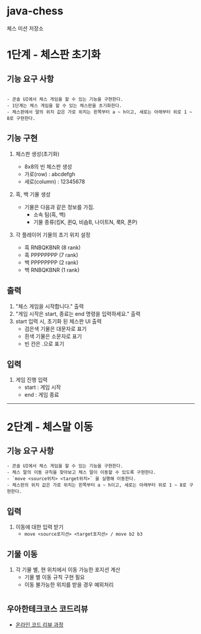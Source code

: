# java-chess

체스 미션 저장소

# 1단계 - 체스판 초기화

## 기능 요구 사항
```

- 콘솔 UI에서 체스 게임을 할 수 있는 기능을 구현한다.
- 1단계는 체스 게임을 할 수 있는 체스판을 초기화한다.
- 체스판에서 말의 위치 값은 가로 위치는 왼쪽부터 a ~ h이고, 세로는 아래부터 위로 1 ~ 8로 구현한다.
```
## 기능 구현
1. 체스판 생성(초기화)
    - 8x8의 빈 체스판 생성
    - 가로(row) : abcdefgh
    - 세로(column) : 12345678

2. 흑, 백 기물 생성
    - 기물은 다음과 같은 정보를 가짐.
        - 소속 팀(흑, 백)
        - 기물 종류(킹K, 퀸Q, 비숍B, 나이트N, 룩R, 폰P)

3. 각 플레이어 기물의 초기 위치 설정
    - 흑 RNBQKBNR (8 rank)
    - 흑 PPPPPPPP (7 rank)
    - 백 PPPPPPPP (2 rank)
    - 백 RNBQKBNR (1 rank)

## 출력

1. "체스 게임을 시작합니다." 출력
2. "게임 시작은 start, 종료는 end 명령을 입력하세요." 출력
3. start 입력 시, 초기화 된 체스판 UI 출력
    - 검은색 기물은 대문자로 표기
    - 흰색 기물은 소문자로 표기
    - 빈 칸은 .으로 표기

## 입력
1. 게임 진행 입력 
    - start : 게임 시작
    - end : 게임 종료

---

# 2단계 - 체스말 이동
## **기능 요구 사항**
```
- 콘솔 UI에서 체스 게임을 할 수 있는 기능을 구현한다.
- 체스 말의 이동 규칙을 찾아보고 체스 말이 이동할 수 있도록 구현한다.
- `move <source위치> <target위치>` 을 실행해 이동한다.
- 체스판의 위치 값은 가로 위치는 왼쪽부터 a ~ h이고, 세로는 아래부터 위로 1 ~ 8로 구현한다.
```

## 입력
1. 이동에 대한 입력 받기
    - `move <source포지션> <target포지션> / move b2 b3`

## 기물 이동
1. 각 기물 별, 현 위치에서 이동 가능한 포지션 계산
   - 기물 별 이동 규칙 구현 필요
   - 이동 불가능한 위치를 받을 경우 예외처리

#
#
#
#


## 우아한테크코스 코드리뷰

- [온라인 코드 리뷰 과정](https://github.com/woowacourse/woowacourse-docs/blob/master/maincourse/README.md)
